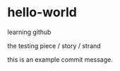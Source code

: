 # hello-world
learning github

the testing piece / story / strand

this is an example commit message.
